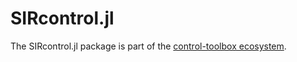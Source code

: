 # SIRcontrol.jl

<!-- 
For instructions on how to customize this README.template.md and use the centralized workflow,
please see the user guide: https://github.com/orgs/control-toolbox/discussions/67
-->

The SIRcontrol.jl package is part of the [control-toolbox ecosystem](https://github.com/control-toolbox).

<!-- INCLUDE_BADGES: Documentation, CI, Coverage, Release, License, CodeStyle -->

<!-- INCLUDE_ABOUT -->

<!-- INCLUDE_CONTRIBUTING -->

